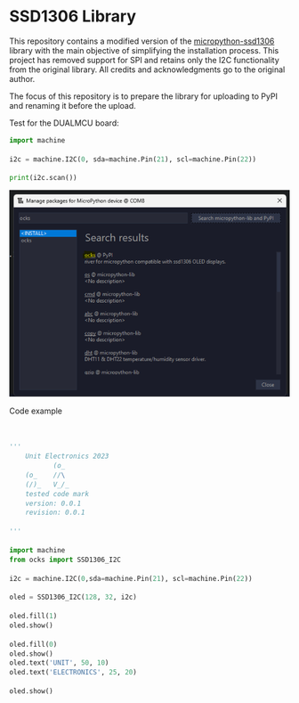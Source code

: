 # SSD1306 Library

This repository contains a modified version of the [micropython-ssd1306](https://github.com/stlehmann/micropython-ssd1306/tree/master?tab=readme-ov-file) library with the main objective of simplifying the installation process. This project has removed support for SPI and retains only the I2C functionality from the original library. All credits and acknowledgments go to the original author.

The focus of this repository is to prepare the library for uploading to PyPI and renaming it before the upload.

Test for the DUALMCU board:

```python
import machine

i2c = machine.I2C(0, sda=machine.Pin(21), scl=machine.Pin(22))

print(i2c.scan())
```
![thonny install](https://raw.githubusercontent.com/Cesarbautista10/ISE_SSD1306/main/Images/ins.png)

Code example

```py


'''
    Unit Electronics 2023
           (o_
    (o_    //\
    (/)_   V_/_ 
    tested code mark
    version: 0.0.1
    revision: 0.0.1

'''

import machine
from ocks import SSD1306_I2C

i2c = machine.I2C(0,sda=machine.Pin(21), scl=machine.Pin(22))

oled = SSD1306_I2C(128, 32, i2c)

oled.fill(1)
oled.show()

oled.fill(0)
oled.show()
oled.text('UNIT', 50, 10)
oled.text('ELECTRONICS', 25, 20)

oled.show()
```